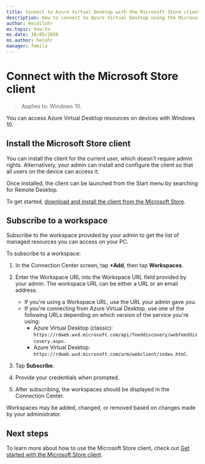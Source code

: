 ```yaml
---
title: Connect to Azure Virtual Desktop with the Microsoft Store client - Azure
description: How to connect to Azure Virtual Desktop using the Microsoft Store client.
author: Heidilohr
ms.topic: how-to
ms.date: 10/05/2020
ms.author: helohr
manager: femila
---
```

# Connect with the Microsoft Store client

>Applies to: Windows 10.

You can access Azure Virtual Desktop resources on devices with Windows 10.

## Install the Microsoft Store client

You can install the client for the current user, which doesn't require admin rights. Alternatively, your admin can install and configure the client so that all users on the device can access it.

Once installed, the client can be launched from the Start menu by searching for Remote Desktop.

To get started, [download and install the client from the Microsoft Store](https://www.microsoft.com/store/productId/9WZDNCRFJ3PS).

## Subscribe to a workspace

Subscribe to the workspace provided by your admin to get the list of managed resources you can access on your PC.

To subscribe to a workspace:

1. In the Connection Center screen, tap **+Add**, then tap **Workspaces**.
2. Enter the Workspace URL into the Workspace URL field provided by your admin. The workspace URL can be either a URL or an email address.
   
   - If you're using a Workspace URL, use the URL your admin gave you.
   - If you're connecting from Azure Virtual Desktop, use one of the following URLs depending on which version of the service you're using:
       - Azure Virtual Desktop (classic): `https://rdweb.wvd.microsoft.com/api/feeddiscovery/webfeeddiscovery.aspx`.
       - Azure Virtual Desktop: `https://rdweb.wvd.microsoft.com/arm/webclient/index.html`.
  
3. Tap **Subscribe**.
4. Provide your credentials when prompted.
5. After subscribing, the workspaces should be displayed in the Connection Center.

Workspaces may be added, changed, or removed based on changes made by your administrator.

## Next steps

To learn more about how to use the Microsoft Store client, check out [Get started with the Microsoft Store client](/windows-server/remote/remote-desktop-services/clients/windows/).
